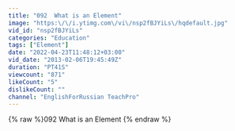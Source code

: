 ```yaml
---
title: "092  What is an Element"
image: "https:\/\/i.ytimg.com\/vi\/nsp2fBJYiLs\/hqdefault.jpg"
vid_id: "nsp2fBJYiLs"
categories: "Education"
tags: ["Element"]
date: "2022-04-23T11:48:12+03:00"
vid_date: "2013-02-06T19:45:49Z"
duration: "PT41S"
viewcount: "871"
likeCount: "5"
dislikeCount: ""
channel: "EnglishForRussian TeachPro"
---
```

{% raw %}092  What is an Element {% endraw %}
